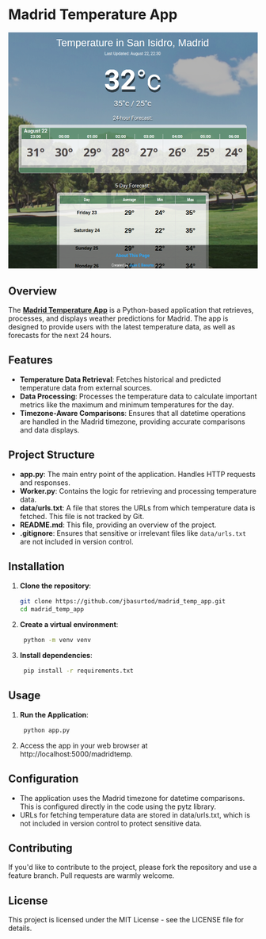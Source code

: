 # Madrid Temperature App

<img src="https://github.com/jbasurtod/madrid_temp_app/blob/main/img/live_app.png" width="600" />

## Overview

The <a href="http://bit.ly/madridtemp" target="_blank">**Madrid Temperature App**</a> is a Python-based application that retrieves, processes, and displays weather predictions for Madrid. The app is designed to provide users with the latest temperature data, as well as forecasts for the next 24 hours.

## Features

- **Temperature Data Retrieval**: Fetches historical and predicted temperature data from external sources.
- **Data Processing**: Processes the temperature data to calculate important metrics like the maximum and minimum temperatures for the day.
- **Timezone-Aware Comparisons**: Ensures that all datetime operations are handled in the Madrid timezone, providing accurate comparisons and data displays.

## Project Structure

- **app.py**: The main entry point of the application. Handles HTTP requests and responses.
- **Worker.py**: Contains the logic for retrieving and processing temperature data.
- **data/urls.txt**: A file that stores the URLs from which temperature data is fetched. This file is not tracked by Git.
- **README.md**: This file, providing an overview of the project.
- **.gitignore**: Ensures that sensitive or irrelevant files like `data/urls.txt` are not included in version control.

## Installation

1. **Clone the repository**:
   ```bash
   git clone https://github.com/jbasurtod/madrid_temp_app.git
   cd madrid_temp_app
   ```

2. **Create a virtual environment**:
   ```bash
    python -m venv venv
    ```

3. **Install dependencies**:
   ```bash
    pip install -r requirements.txt
    ```

## Usage

1. **Run the Application**:
   ```bash
    python app.py
    ```
2. Access the app in your web browser at http://localhost:5000/madridtemp.

## Configuration
- The application uses the Madrid timezone for datetime comparisons. This is configured directly in the code using the pytz library.
- URLs for fetching temperature data are stored in data/urls.txt, which is not included in version control to protect sensitive data.

## Contributing
If you'd like to contribute to the project, please fork the repository and use a feature branch. Pull requests are warmly welcome.

## License
This project is licensed under the MIT License - see the LICENSE file for details.